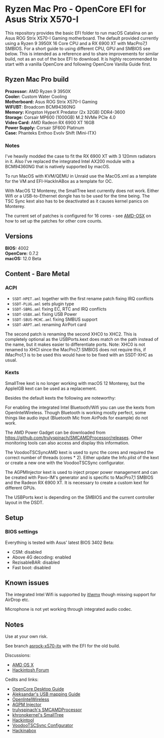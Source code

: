 # Ryzen Mac Pro - OpenCore EFI for Asus Strix X570-I

This repository provides the basic EFI folder to run macOS Catalina on an Asus ROG Strix X570-I Gaming motherboard. The default provided currently using a Ryzen 9 3950X 16 Core CPU and a RX 6900 XT with MacPro7,1 SMBIOS. For a short guide to using different CPU, GPU and SMBIOS see below.
This is intended as a reference and to share improvements for similar build, not as an out of the box EFI to download. It is highly recommended to start with a vanilla OpenCore and following OpenCore Vanilla Guide first.

## Ryzen Mac Pro build

**Prozessor:** AMD Ryzen 9 3950X  
**Cooler:** Custom Water Cooling  
**Motherboard:** Asus ROG Strix X570-I Gaming  
**WIFI/BT**: Broadcom BCM94360NG  
**Memory:** Kingston HyperX Predator (2x 32GB) DDR4-3600  
**Storage:** Corsair MP600 (1000GB) M.2 NVMe PCIe 4.0  
**Video Card:** AMD Radeon RX 6900 XT 16GB  
**Power Supply:** Corsair SF600 Platinum  
**Case:** Phanteks Enthoo Evolv Shift (Mini-ITX)  

### Notes
I've heavily modded the case to fit the RX 6900 XT with 3 120mm radiators in it.
Also I've replaced the integrated Intel AX200 module with a BCM94360NG that is natively supported by macOS. 

To run MacOS with KVM/QEMU in Unraid use the MacOS.xml as a template for the VM and EFI-HackInABox as a template for OC. 

With MacOS 12 Monterey, the SmallTree kext currently does not work. Either Wifi or a USB-to-Ethernet dongle has to be used for the time being.
The TSC Sync kext also has to be deactivated as it causes kernel panics on Monterey.

The current set of patches is configured for 16 cores - see [AMD-OSX](https://github.com/AMD-OSX/AMD_Vanilla) on how to set up the patches for other core counts.

## Versions
**BIOS:** 4002  
**OpenCore:** 0.7.2  
**macOS:** 12.0 Beta  

## Content - Bare Metal

### ACPI

* `SSDT-HPET.aml` together with the first rename patch fixing IRQ conflicts
* `SSDT-PLUG.aml` sets plugin type
* `SSDT-SBRG.aml` fixing EC, RTC and IRQ conflicts
* `SSDT-USBX.aml` fixing USB Power
* `SSDT-SBUS-MCHC.aml` fixing SMBUS support
* `SSDT-ARPT.aml` renaming AirPort card

The second patch is renaming the second XHC0 to XHC2. This is completely optional as the USBPorts.kext does match on the path instead of the name, but it makes easier to differentiate ports.
Note: XHC0 is not renamed to XHCI since the MacPro7,1 SMBIOS does not require this, if iMacPro1,1 is to be used this would have to be fixed with an SSDT-XHC as usual.

### Kexts

SmallTree kext is no longer working with macOS 12 Monterey, but the AppleIGB kext can be used as a replacement.

Besides the default kexts the following are noteworthy:

For enabling the integrated Intel Bluetooth/Wifi you can use the kexts from OpenIntelWireless. Though Bluetooth is working mostly perfect, some things like audio input (Bluetooth Mic from AirPods for example) do not work.

The AMD Power Gadget can be downloaded from https://github.com/trulyspinach/SMCAMDProcessor/releases. Other monitoring tools can also access and display this information.

The VoodooTSCSyncAMD kext is used to sync the cores and required the correct number of threads (cores * 2). Either update the Info.plist of the kext or create a new one with the VoodooTSCSync configurator.

The AGPMInjector kext is used to inject proper power management and can be created with Pavo-IM's generator and is specific to MacPro7,1 SMBIOS and the Radeon RX 6900 XT. It is necessary to create a custom kext for different GPUs.

The USBPorts kext is depending on the SMBIOS and the current controller layout in the DSDT.


## Setup

### BIOS settings

Everything is tested with Asus' latest BIOS 3402 Beta:

- CSM: disabled
- Above 4G decoding: enabled
- RezisableBAR: disabled
- Fast boot: disabled


## Known issues

The integrated Intel Wifi is supported by [itlwmx](https://github.com/OpenIntelWireless/itlwm) though missing support for AirDrop etc.

Microphone is not yet working through integrated audio codec.

## Notes

Use at your own risk.

See branch [asrock-x570-itx](https://github.com/aluveitie/RyzenMacPro/tree/asrock-x570-itx) with the EFI for the old build.

Discussions:
* [AMD OS X](https://forum.amd-osx.com/index.php?threads/ryzen-9-3900x-asrock-x570-itx-tb3-sapphire-rx-5500-pulse-catalina.19/)
* [Hackintosh Forum](https://www.hackintosh-forum.de/forum/thread/46160-ryzen-9-3900x-asrock-x570-itx-radeon-rx-5500-xt/)

Cedits and links:
* [OpenCore Desktop Guide](https://github.com/dortania/OpenCore-Desktop-Guide)
* [Aleksandar's USB mapping Guide](https://aplus.rs/2020/usb-mapping-why/)
* [OpenIntelWireless](https://github.com/OpenIntelWireless)
* [AGPM Injector](https://github.com/Pavo-IM/AGPMInjector)
* [trulyspinach's SMCAMDProcessor](https://github.com/trulyspinach/SMCAMDProcessor)
* [khronokernel's SmallTree](https://github.com/khronokernel/SmallTree-I211-AT-patch)
* [Hackintool](https://www.hackintosh-forum.de/forum/thread/38316-hackintool-ehemals-intel-fb-patcher/)
* [VoodooTSCSync Configurator](https://www.insanelymac.com/forum/files/file/744-voodootscsync-configurator/)
* [Hackinabox](https://github.com/Pavo-IM/Hackinabox)
